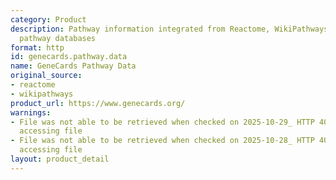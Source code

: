 ```yaml
---
category: Product
description: Pathway information integrated from Reactome, WikiPathways and other
  pathway databases
format: http
id: genecards.pathway.data
name: GeneCards Pathway Data
original_source:
- reactome
- wikipathways
product_url: https://www.genecards.org/
warnings:
- File was not able to be retrieved when checked on 2025-10-29_ HTTP 403 error when
  accessing file
- File was not able to be retrieved when checked on 2025-10-28_ HTTP 403 error when
  accessing file
layout: product_detail
---
```

